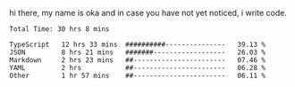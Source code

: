 hi there, my name is oka and in case you have not yet noticed, i write code.

<!--START_SECTION:waka-->

```javascript, typescript, go, python, dockerfile, yaml, markdown, html, javascriptreact, typescriptreact, json, rust
Total Time: 30 hrs 8 mins

TypeScript   12 hrs 33 mins  ##########---------------   39.13 %
JSON         8 hrs 21 mins   #######------------------   26.03 %
Markdown     2 hrs 23 mins   ##-----------------------   07.46 %
YAML         2 hrs           ##-----------------------   06.28 %
Other        1 hr 57 mins    ##-----------------------   06.11 %
```

<!--END_SECTION:waka-->

<!--
**okawibawa/okawibawa** is a ✨ _special_ ✨ repository because its `README.md` (this file) appears on your GitHub profile.

Here are some ideas to get you started:

- 🔭 I’m currently working on ...
- 🌱 I’m currently learning ...
- 👯 I’m looking to collaborate on ...
- 🤔 I’m looking for help with ...
- 💬 Ask me about ...
- 📫 How to reach me: ...
- 😄 Pronouns: ...
- ⚡ Fun fact: ...
-->
